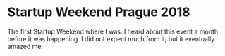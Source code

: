# Startup Weekend Prague 2018

<!--time:2018-02-02--2018-03-04-->

The first Startup Weekend where I was. I heard about this event a month before it was happening. I did not expect much from it, but it eventually amazed me!
